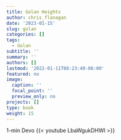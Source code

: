 ```yaml
---
title: Golan Heights
author: chris_flanagan
date: '2023-01-15'
slug: golan
categories: []
tags:
  - Golan
subtitle: ''
summary: ''
authors: []
lastmod: '2022-01-11T08:23:40-06:00'
featured: no
image:
  caption: ''
  focal_point: ''
  preview_only: no
projects: []
type: book
weight: 15
---
```


1-min Devo
{{< youtube LbaWgukDHWI >}}





